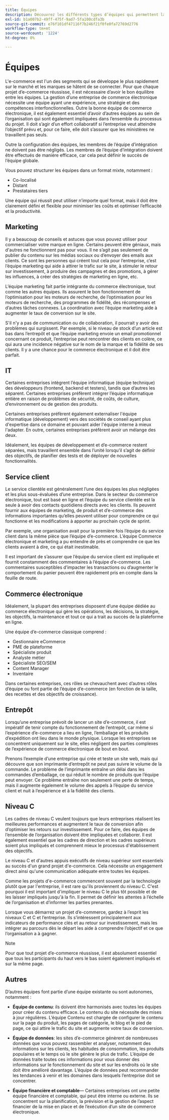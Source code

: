 ```yaml
---
title: Équipes
description: Découvrez les différents types d’équipes qui permettent la réussite des projets de commerce électronique.
exl-id: b1a007b2-49ff-475f-9ad7-5fa100cdfa3b
source-git-commit: e76f101df47116f7b246f21f0fe0fa72769d2776
workflow-type: tm+mt
source-wordcount: '1224'
ht-degree: 0%

---
```


# Équipes

L&#39;e-commerce est l&#39;un des segments qui se développe le plus rapidement sur le marché et les marques se hâtent de se connecter. Pour que chaque projet d’e-commerce réussisse, il est nécessaire d’avoir le bon équilibre entre les équipes. La gestion d’une entreprise de commerce électronique nécessite une équipe ayant une expérience, une stratégie et des compétences interfonctionnelles. Outre la bonne équipe de commerce électronique, il est également essentiel d’avoir d’autres équipes au sein de l’organisation qui sont également impliquées dans l’ensemble du processus du projet. Il doit s’agir d’un effort collaboratif si l’entreprise veut atteindre l’objectif prévu et, pour ce faire, elle doit s’assurer que les ministères ne travaillent pas seuls.

Outre la configuration des équipes, les membres de l’équipe d’intégration ne doivent pas être négligés. Les membres de l’équipe d’intégration doivent être effectués de manière efficace, car cela peut définir le succès de l’équipe globale.

Vous pouvez structurer les équipes dans un format mixte, notamment :

- Co-localisé
- Distant
- Prestataires tiers

Une équipe qui réussit peut utiliser n’importe quel format, mais il doit être clairement défini et flexible pour minimiser les coûts et optimiser l’efficacité et la productivité.

## Marketing

Il y a beaucoup de conseils et astuces que vous pouvez utiliser pour commercialiser votre marque en ligne. Certains peuvent être géniaux, mais d&#39;autres ne fonctionnent pas pour vous. Il ne s’agit pas seulement de publier du contenu sur les médias sociaux ou d’envoyer des emails aux clients. Ce sont les personnes qui créent tout cela pour l’entreprise, c’est l’équipe marketing qui aide à attirer le trafic sur le site, à stimuler le retour sur investissement, à produire des campagnes et des promotions, à gérer les influences, à créer des stratégies de marketing en ligne, etc.

L’équipe marketing fait partie intégrante du commerce électronique, tout comme les autres équipes. Ils assurent le bon fonctionnement de l’optimisation pour les moteurs de recherche, de l’optimisation pour les moteurs de recherche, des programmes de fidélité, des récompenses et d’autres tâches connexes. La coordination avec l’équipe marketing aide à augmenter le taux de conversion sur le site.

S&#39;il n&#39;y a pas de communication ou de collaboration, il pourrait y avoir des problèmes qui surgissent. Par exemple, si le niveau de stock d’un article est bas dans l’entrepôt et que l’équipe marketing envoie un email promotionnel concernant ce produit, l’entreprise peut rencontrer des clients en colère, ce qui aura une incidence négative sur le nom de la marque et la fidélité de ses clients. Il y a une chance pour le commerce électronique et il doit être parfait.

## IT

Certaines entreprises intègrent l’équipe informatique (équipe technique) des développeurs (frontend, backend et testers), tandis que d’autres les séparent. Certaines entreprises préfèrent intégrer l’équipe informatique entière en raison de problèmes de sécurité, de coûts, de culture, d’environnement ou de gestion des produits.

Certaines entreprises préfèrent également externaliser l&#39;équipe informatique (développement) vers des sociétés de conseil ayant plus d&#39;expertise dans ce domaine et pouvant aider l&#39;équipe interne à mieux l&#39;adapter. En outre, certaines entreprises préfèrent avoir un mélange des deux.

Idéalement, les équipes de développement et d’e-commerce restent séparées, mais travaillent ensemble dans l’unité lorsqu’il s’agit de définir des objectifs, de planifier des tests et de déployer de nouvelles fonctionnalités.

## Service client

Le service clientèle est généralement l’une des équipes les plus négligées et les plus sous-évaluées d’une entreprise. Dans le secteur du commerce électronique, tout est basé en ligne et l’équipe du service clientèle est la seule à avoir des contacts quotidiens directs avec les clients. Ils peuvent fournir aux équipes de marketing, de produit et d’e-commerce des informations importantes qu’elles peuvent utiliser pour comprendre ce qui fonctionne et les modifications à apporter au prochain cycle de sprint.

Par exemple, une organisation avait pour la première fois l’équipe du service client dans la même pièce que l’équipe d’e-commerce. L’équipe Commerce électronique et marketing a pu entendre de près et comprendre ce que les clients avaient à dire, ce qui était inestimable.

Il est important de s’assurer que l’équipe du service client est impliquée et fournit constamment des commentaires à l’équipe d’e-commerce. Les commentaires susceptibles d’impacter les transactions ou d’augmenter le comportement du panier peuvent être rapidement pris en compte dans la feuille de route.

## Commerce électronique

Idéalement, la plupart des entreprises disposent d’une équipe dédiée au commerce électronique qui gère les opérations, les décisions, la stratégie, les objectifs, la maintenance et tout ce qui a trait au succès de la plateforme en ligne.

Une équipe d’e-commerce classique comprend :

- Gestionnaire eCommerce
- PME de plateforme
- Spécialiste produit
- Analyste métier
- Spécialiste SEO/SEM
- Content Manager
- Inventaire

Dans certaines entreprises, ces rôles se chevauchent avec d’autres rôles d’équipe ou font partie de l’équipe d’e-commerce (en fonction de la taille, des recettes et des objectifs de croissance).

## Entrepôt

Lorsqu’une entreprise prévoit de lancer un site d’e-commerce, il est impératif de tenir compte du fonctionnement de l’entrepôt, car même si l’expérience d’e-commerce a lieu en ligne, l’emballage et les produits d’expédition ont lieu dans le monde physique. Lorsque les entreprises se concentrent uniquement sur le site, elles négligent des parties complexes de l’expérience de commerce électronique de bout en bout.

Prenons l’exemple d’une entreprise qui crée et teste un site web, mais qui découvre que son imprimante d’entrepôt ne peut pas suivre le volume de la commande. Le problème de l’imprimante entraîne un délai dans les commandes d’emballage, ce qui réduit le nombre de produits que l’équipe peut envoyer. Ce problème entraîne non seulement une perte de temps, mais il augmente également le volume des appels à l’équipe du service client et nuit à l’expérience et à la fidélité des clients.

## Niveau C

Les cadres de niveau C veulent toujours que leurs entreprises réalisent les meilleures performances et augmentent le taux de conversion afin d’optimiser les retours sur investissement. Pour ce faire, des équipes de l’ensemble de l’organisation doivent être impliquées et collaborer. Il est également essentiel que les cadres de direction et les cadres supérieurs soient plus impliqués et comprennent mieux le processus d&#39;établissement des objectifs.

Le niveau C et d&#39;autres appuis exécutifs de niveau supérieur sont essentiels au succès d&#39;un grand projet d&#39;e-commerce. Cela nécessite un engagement direct ainsi qu&#39;une communication adéquate entre toutes les équipes.

Comme les projets d&#39;e-commerce commencent souvent par la technologie plutôt que par l&#39;entreprise, il est rare qu&#39;ils proviennent du niveau C. C&#39;est pourquoi il est important d&#39;impliquer le niveau C le plus tôt possible et de les laisser impliqués jusqu&#39;à la fin. Il permet de définir les attentes à l’échelle de l’organisation et d’informer les parties prenantes.

Lorsque vous démarrez un projet d’e-commerce, gardez à l’esprit les niveaux C et C et l’entreprise. Ils s’intéressent principalement aux indicateurs de performance clés et au retour sur investissement, mais les intégrer au parcours dès le départ les aide à comprendre l’objectif et ce que l’organisation a à gagner.

>[!NOTE]
>
>Pour que tout projet d’e-commerce réussisse, il est absolument essentiel que tous les participants du haut vers le bas soient également impliqués et sur la même page.

## Autres

D’autres équipes font partie d’une équipe existante ou sont autonomes, notamment :

- **Équipe de contenu**: ils doivent être harmonisés avec toutes les équipes pour créer du contenu efficace. Le contenu du site nécessite des mises à jour régulières. L’équipe Contenu est chargée de configurer le contenu sur la page du produit, les pages de catégorie, le blog et le pied de page, ce qui attire le trafic du site et augmente votre taux de conversion.

- **Équipe de données**: les sites d’e-commerce génèrent de nombreuses données que vous pouvez rassembler et analyser, notamment des informations sur les clients, les habitudes de consommation, les produits populaires et le temps où le site génère le plus de trafic. L’équipe de données traite toutes ces informations pour vous donner des informations sur le fonctionnement du site et sur les endroits où le site doit être amélioré davantage. L’équipe de données peut recommander les tendances à venir et les domaines dans lesquels l’entreprise doit se concentrer.

- **Équipe financière et comptable**— Certaines entreprises ont une petite équipe financière et comptable, qui peut être interne ou externe. Ils se concentrent sur la planification, la prévision et la gestion de l’aspect financier de la mise en place et de l’exécution d’un site de commerce électronique.
